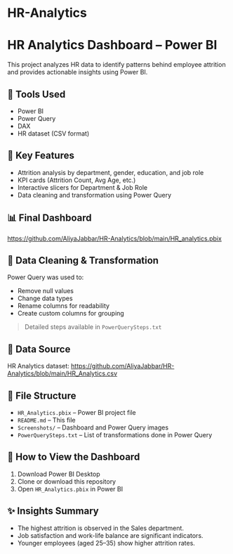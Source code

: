 # HR-Analytics
# HR Analytics Dashboard – Power BI

This project analyzes HR data to identify patterns behind employee attrition and provides actionable insights using Power BI.

## 🔧 Tools Used
- Power BI
- Power Query
- DAX
- HR dataset (CSV format)

## 📌 Key Features
- Attrition analysis by department, gender, education, and job role
- KPI cards (Attrition Count, Avg Age, etc.)
- Interactive slicers for Department & Job Role
- Data cleaning and transformation using Power Query

## 📊 Final Dashboard

https://github.com/AliyaJabbar/HR-Analytics/blob/main/HR_analytics.pbix

## 🔁 Data Cleaning & Transformation

Power Query was used to:
- Remove null values
- Change data types
- Rename columns for readability
- Create custom columns for grouping


> Detailed steps available in `PowerQuerySteps.txt`

## 🔗 Data Source

HR Analytics dataset: https://github.com/AliyaJabbar/HR-Analytics/blob/main/HR_Analytics.csv


## 📁 File Structure
- `HR_Analytics.pbix` – Power BI project file
- `README.md` – This file
- `Screenshots/` – Dashboard and Power Query images
- `PowerQuerySteps.txt` – List of transformations done in Power Query

## 🏁 How to View the Dashboard
1. Download Power BI Desktop
2. Clone or download this repository
3. Open `HR_Analytics.pbix` in Power BI

## ✨ Insights Summary
- The highest attrition is observed in the Sales department.
- Job satisfaction and work-life balance are significant indicators.
- Younger employees (aged 25–35) show higher attrition rates.

